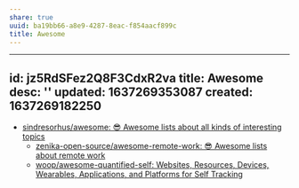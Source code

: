 ```yaml
---
share: true
uuid: ba19bb66-a8e9-4287-8eac-f854aacf899c
title: Awesome
---
```

---
id: jz5RdSFez2Q8F3CdxR2va
title: Awesome
desc: ''
updated: 1637269353087
created: 1637269182250
---

* [sindresorhus/awesome: 😎 Awesome lists about all kinds of interesting topics](https://github.com/sindresorhus/awesome)
    * [zenika-open-source/awesome-remote-work: 😎 Awesome lists about remote work](https://github.com/zenika-open-source/awesome-remote-work)
    * [woop/awesome-quantified-self: Websites, Resources, Devices, Wearables, Applications, and Platforms for Self Tracking](https://github.com/woop/awesome-quantified-self)
